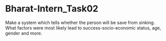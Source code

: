 # Bharat-Intern_Task02
Make a system which tells whether the person will be save from sinking. What factors were most likely lead to success-socio-economic status, age, gender and more.
